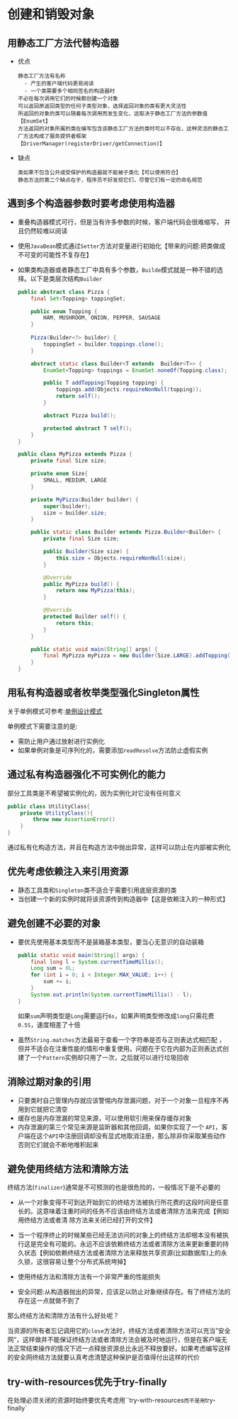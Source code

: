 # 创建和销毁对象

## 用静态工厂方法代替构造器

- 优点

    ```
    静态工厂方法有名称
      - 产生的客户端代码更易阅读
      - 一个类需要多个相同签名的构造器时
    不必在每次调用它们的时候都创建一个对象
    可以返回原返回类型的任何子类型对象，选择返回对象的类有更大灵活性
    所返回的对象的类可以随着每次调用而发生变化，这取决于静态工厂方法的参数值【EnumSet】
    方法返回的对象所属的类在编写包含该静态工厂方法的类时可以不存在，这种灵活的静态工厂方法构成了服务提供者框架【DriverManager(registerDriver/getConnection)】
    ```

- 缺点

    ```
    类如果不包含公共或受保护的构造器就不能被子类化【可以使用符合】
    静态方法的第二个缺点在于，程序员不好发现它们，尽管它们有一定的命名规范
    ```

## 遇到多个构造器参数时要考虑使用构造器

- 重叠构造器模式可行，但是当有许多参数的时候，客户端代码会很难缩写， 并且仍然较难以阅读

- 使用`JavaBean`模式通过`Setter`方法对变量进行初始化【带来的问题:把类做成不可变的可能性不复存在】

- 如果类构造器或者静态工厂中具有多个参数，`Builde`模式就是一种不错的选择。以下是类层次结构`Builder`

    ```java
    public abstract class Pizza {
        final Set<Topping> toppingSet;
    
        public enum Topping {
            HAM, MUSHROOM, ONION, PEPPER, SAUSAGE
        }
        
        Pizza(Builder<?> builder) {
            toppingSet = builder.toppings.clone();
        }
    
        abstract static class Builder<T extends  Builder<T>> {
            EnumSet<Topping> toppings = EnumSet.noneOf(Topping.class);
    
            public T addTopping(Topping topping) {
                toppings.add(Objects.requireNonNull(topping));
                return self();
            }
    
            abstract Pizza build();
    
            protected abstract T self();
        }
    }
    
    public class MyPizza extends Pizza {
        private final Size size;
    
        private enum Size{
            SMALL, MEDIUM, LARGE
        }
    
        private MyPizza(Builder builder) {
            super(builder);
            size = builder.size;
        }
    
        public static class Builder extends Pizza.Builder<Builder> {
            private final Size size;
    
            public Builder(Size size) {
                this.size = Objects.requireNonNull(size);
            }
    
            @Override
            public MyPizza build() {
                return new MyPizza(this);
            }
    
            @Override
            protected Builder self() {
                return this;
            }
        }
    
        public static void main(String[] args) {
            final MyPizza myPizza = new Builder(Size.LARGE).addTopping(Topping.HAM).build();
        }
    }
    ```

## 用私有构造器或者枚举类型强化Singleton属性

关于单例模式可参考:[单例设计模式](https://github.com/RobertoHuang/RGP-DESIGN-PATTERNS/blob/master/src/main/java/roberto/group/process/design/patterns/create/singleton/Application.java)

单例模式下需要注意的是:

- 需防止用户通过放射进行实例化
- 如果单例对象是可序列化的，需要添加`readResolve`方法防止虚假实例

## 通过私有构造器强化不可实例化的能力

部分工具类是不希望被实例化的，因为实例化对它没有任何意义

```java
public class UtilityClass{
    private UtilityClass(){
        throw new AssertionError()
    }
}
```

通过私有化构造方法，并且在构造方法中抛出异常，这样可以防止在内部被实例化

## 优先考虑依赖注入来引用资源

-  静态工具类和`Singleton`类不适合于需要引用底层资源的类
- 当创建一个新的实例时就将该资源传到构造器中【这是依赖注入的一种形式】

## 避免创建不必要的对象

- 要优先使用基本类型而不是装箱基本类型，要当心无意识的自动装箱

    ```java
    public static void main(String[] args) {
        final long l = System.currentTimeMillis();
        Long sum = 0L;
        for (int i = 0; i < Integer.MAX_VALUE; i++) {
            sum += i;
        }
        System.out.println(System.currentTimeMillis() - l);
    }
    ```

    如果`sum`声明类型是`Long`需要运行`6s`，如果声明类型修改成`long`只需花费`0.5S`，速度相差了十倍

- 虽然`String.matches`方法最易于查看一个字符串是否与正则表达式相匹配 ，但并不适合在注重性能的情形中重复使用。问题在于它在内部为正则表达式创建了一个`Pattern`实例却只用了一次，之后就可以进行垃圾回收

## 消除过期对象的引用

- 只要类时自己管理内存就应该警惕内存泄漏问题，对于一个对象一旦程序不再用到它就把它清空
- 缓存也是内存泄漏的常见来源，可以使用软引用来保存缓存对象
- 内存泄漏的第三个常见来源是监昕器和其他回调，如果你实现了一个 `API`，客户端在这个`API`中注册回调却没有显式地取消注册，那么除非你采取某些动作否则它们就会不断地堆积起来

## 避免使用终结方法和清除方法

终结方法(`finalizer`)通常是不可预测的也是很危险的，一般情况下是不必要的

- 从一个对象变得不可到达开始到它的终结方法被执行所花费的这段时间是任意长的。这意味着注重时间的任务不应该由终结方法或者清除方法来完成【例如用终结方法或者清 除方法来关闭已经打开的文件】

- 当一个程序终止的时候某些已经无法访问的对象上的终结方法却根本没有被执行这是完全有可能的。永远不应该依赖终结方法或者清除方法来更新重要的持久状态【例如依赖终结方法或者清除方法来释放共享资源(比如数据库)上的永久锁，这很容易让整个分布式系统垮掉】
- 使用终结方法和清除方法有一个非常严重的性能损失
- 安全问题:从构造器抛出的异常，应该足以防止对象继续存在。有了终结方法的存在这一点就做不到了

那么终结方法和清除方法有什么好处呢？

当资源的所有者忘记调用它的`close`方法时，终结方法或者清除方法可以充当”安全网“，这样做井不能保证终结方法或者清除方法会被及时地运行，但是在客户端无法正常结束操作的情况下迟一点释放资源总比永远不释放要好。如果考虑编写这样的安全网终结方法就要认真考虑清楚这种保护是否值得付出这样的代价

## try-with-resources优先于try-finally

在处理必须关闭的资源时始终要优先考虑用``try-with-resources`而不是用`try-finally`